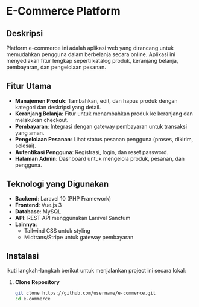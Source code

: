 # E-Commerce Platform

## Deskripsi
Platform e-commerce ini adalah aplikasi web yang dirancang untuk memudahkan pengguna dalam berbelanja secara online. Aplikasi ini menyediakan fitur lengkap seperti katalog produk, keranjang belanja, pembayaran, dan pengelolaan pesanan. 

## Fitur Utama
- **Manajemen Produk**: Tambahkan, edit, dan hapus produk dengan kategori dan deskripsi yang detail.
- **Keranjang Belanja**: Fitur untuk menambahkan produk ke keranjang dan melakukan checkout.
- **Pembayaran**: Integrasi dengan gateway pembayaran untuk transaksi yang aman.
- **Pengelolaan Pesanan**: Lihat status pesanan pengguna (proses, dikirim, selesai).
- **Autentikasi Pengguna**: Registrasi, login, dan reset password.
- **Halaman Admin**: Dashboard untuk mengelola produk, pesanan, dan pengguna.

## Teknologi yang Digunakan
- **Backend**: Laravel 10 (PHP Framework)
- **Frontend**: Vue.js 3
- **Database**: MySQL
- **API**: REST API menggunakan Laravel Sanctum
- **Lainnya**:
  - Tailwind CSS untuk styling
  - Midtrans/Stripe untuk gateway pembayaran

## Instalasi
Ikuti langkah-langkah berikut untuk menjalankan project ini secara lokal:

1. **Clone Repository**
   ```bash
   git clone https://github.com/username/e-commerce.git
   cd e-commerce
